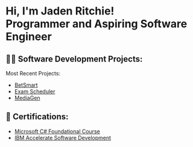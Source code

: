 <h1>Hi, I'm Jaden Ritchie! <br/> Programmer and Aspiring Software Engineer <br/>


<h2>👨‍💻 Software Development Projects:</h2>

Most Recent Projects:
-   [BetSmart](https://github.com/princetsiq/BetSmart)
-   [Exam Scheduler](https://github.com/princetsiq/NYU-Exam-Scheduler)
  - [MediaGen](https://github.com/jadenar07/MediaGen/tree/main)

 
<h2>📃 Certifications:</h2>


  - [Microsoft C# Foundational Course](https://www.freecodecamp.org/certification/Jaden_R03/foundational-c-sharp-with-microsoft)
  - [IBM Accelerate Software Development](https://www.credly.com/badges/0bf3b211-ccee-454d-b9b6-8173809bc3a7/linked_in_profile)
